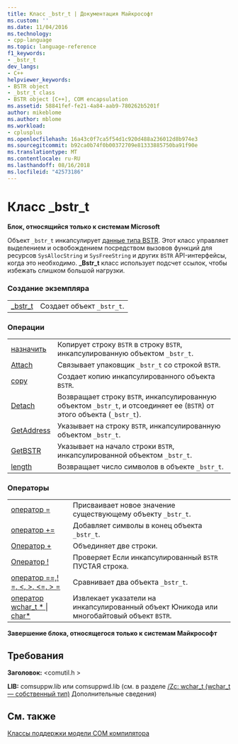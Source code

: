 ```yaml
---
title: Класс _bstr_t | Документация Майкрософт
ms.custom: ''
ms.date: 11/04/2016
ms.technology:
- cpp-language
ms.topic: language-reference
f1_keywords:
- _bstr_t
dev_langs:
- C++
helpviewer_keywords:
- BSTR object
- _bstr_t class
- BSTR object [C++], COM encapsulation
ms.assetid: 58841fef-fe21-4a84-aab9-780262b5201f
author: mikeblome
ms.author: mblome
ms.workload:
- cplusplus
ms.openlocfilehash: 16a43c0f7ca5f54d1c920d488a236012d8b974e3
ms.sourcegitcommit: b92ca0b74f0b00372709e81333885750ba91f90e
ms.translationtype: MT
ms.contentlocale: ru-RU
ms.lasthandoff: 08/16/2018
ms.locfileid: "42573186"
---
```

# <a name="bstrt-class"></a>Класс _bstr_t
**Блок, относящийся только к системам Microsoft**  
  
 Объект `_bstr_t` инкапсулирует [данные типа BSTR](/previous-versions/windows/desktop/automat/bstr). Этот класс управляет выделением и освобождением посредством вызовов функций для ресурсов `SysAllocString` и `SysFreeString` и других `BSTR` API-интерфейсы, когда это необходимо. **_Bstr_t** класс использует подсчет ссылок, чтобы избежать слишком большой нагрузки.  
  
### <a name="construction"></a>Создание экземпляра  
  
|||  
|-|-|  
|[_bstr_t](../cpp/bstr-t-bstr-t.md)|Создает объект `_bstr_t`.|  
  
### <a name="operations"></a>Операции  
  
|||  
|-|-|  
|[назначить](../cpp/bstr-t-assign.md)|Копирует строку `BSTR` в строку `BSTR`, инкапсулированную объектом `_bstr_t`.|  
|[Attach](../cpp/bstr-t-attach.md)|Связывает упаковщик `_bstr_t` со строкой `BSTR`.|  
|[copy](../cpp/bstr-t-copy.md)|Создает копию инкапсулированного объекта `BSTR`.|  
|[Detach](../cpp/bstr-t-detach.md)|Возвращает строку `BSTR`, инкапсулированную объектом `_bstr_t`, и отсоединяет ее (`BSTR`) от этого объекта (`_bstr_t`).|  
|[GetAddress](../cpp/bstr-t-getaddress.md)|Указывает на строку `BSTR`, инкапсулированную объектом `_bstr_t`.|  
|[GetBSTR](../cpp/bstr-t-getbstr.md)|Указывает на начало строки `BSTR`, инкапсулированной объектом `_bstr_t`.|  
|[length](../cpp/bstr-t-length.md)|Возвращает число символов в объекте `_bstr_t`.|  
  
### <a name="operators"></a>Операторы  
  
|||  
|-|-|  
|[оператор =](../cpp/bstr-t-operator-equal.md)|Присваивает новое значение существующему объекту `_bstr_t`.|  
|[оператор +=](../cpp/bstr-t-operator-add-equal-plus.md)|Добавляет символы в конец объекта `_bstr_t`.|  
|[Оператор +](../cpp/bstr-t-operator-add-equal-plus.md)|Объединяет две строки.|  
|[Оператор !](../cpp/bstr-t-operator-logical-not.md)|Проверяет Если инкапсулированный `BSTR` ПУСТАЯ строка.|  
|[оператор ==,! =, \<, >, \<=, > =](../cpp/bstr-t-relational-operators.md)|Сравнивает два объекта `_bstr_t`.|  
|[оператор wchar_t * &#124; char\*](../cpp/bstr-t-wchar-t-star-bstr-t-char-star.md)|Извлекает указатели на инкапсулированный объект Юникода или многобайтовый объект `BSTR`.|  
  
**Завершение блока, относящегося только к системам Майкрософт**  
  
## <a name="requirements"></a>Требования  
 **Заголовок:** \<comutil.h >  
  
 **LIB:** comsuppw.lib или comsuppwd.lib (см. в разделе [/Zc: wchar_t (wchar_t — собственный тип)](../build/reference/zc-wchar-t-wchar-t-is-native-type.md) Дополнительные сведения)  
  
## <a name="see-also"></a>См. также  
 [Классы поддержки модели COM компилятора](../cpp/compiler-com-support-classes.md)